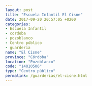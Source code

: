 ```yaml
---
layout: post
title: "Escuela Infantil El Cisne"
date: 2017-09-20 20:57:05 +0200
categories:
- Escuela Infantil
- cordoba
- pozoblanco
- Centro público
- guarderia
name: "El Cisne"
province: "Córdoba"
location: "Pozoblanco"
code: "14010506"
type: "Centro público"
permalink: /guarderias/el-cisne.html
---
```

